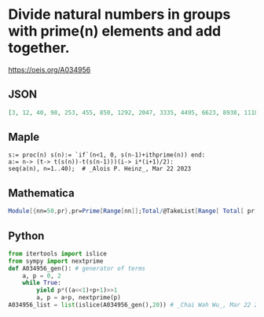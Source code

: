 # Divide natural numbers in groups with prime\(n\) elements and add together\.
https://oeis.org/A034956
## JSON
```JSON
[3, 12, 40, 98, 253, 455, 850, 1292, 2047, 3335, 4495, 6623, 8938, 11180, 14335, 18815, 24249, 28731, 35845, 42884, 49348, 59408, 69139, 81791, 98164, 112211, 124939, 141026, 155434, 173681, 210439, 233966, 263040, 286062, 328098, 355152, 393442, 434558, 472777]
```
## Maple
```Maple
s:= proc(n) s(n):= `if`(n<1, 0, s(n-1)+ithprime(n)) end:
a:= n-> (t-> t(s(n))-t(s(n-1)))(i-> i*(i+1)/2):
seq(a(n), n=1..40);  # _Alois P. Heinz_, Mar 22 2023
```
## Mathematica
```Mathematica
Module[{nn=50,pr},pr=Prime[Range[nn]];Total/@TakeList[Range[ Total[ pr]], pr]](* Requires Mathematica version 11 or later *) (* _Harvey P. Dale_, Oct 01 2017 *)
```
## Python
```Python
from itertools import islice
from sympy import nextprime
def A034956_gen(): # generator of terms
    a, p = 0, 2
    while True:
        yield p*((a<<1)+p+1)>>1
        a, p = a+p, nextprime(p)
A034956_list = list(islice(A034956_gen(),20)) # _Chai Wah Wu_, Mar 22 2023
```
